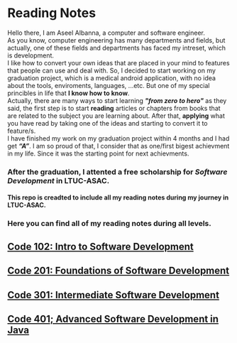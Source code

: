 # Reading Notes
Hello there, I am Aseel Albanna, a computer and software engineer. <br> As you know, computer engineering has many departments and fields, but actually, one of these fields and departments has faced my intreset, which is development.<br> I like how to convert your own ideas that are placed in your mind to features that people can use and deal with.  So, I decided to start working on my graduation project, which is a medical android application, with no idea about the tools, enviroments, languages, ...etc. But one of my special princibles in life that <b>I know how to know</b>.
<br>Actually, there are many ways to start learning ***"from zero to hero"*** as they said, the first step is to start **reading** articles or chapters from books that are related to the subject you are learning about. After that, **applying** what you have read by taking one of the ideas and starting to convert it to feature/s.
<br>I have finished my work on my graduation project within 4 months and I had get ***“A”***. I am so proud of that, I consider that as one/first bigest achievment in my life. Since it was the starting point for next achievments. 
### After the graduation, I attented a free scholarship for ***Software Development*** in LTUC-ASAC.
#### This repo is creadted to include all my reading notes during my journey in LTUC-ASAC.
### Here you can find all of my reading notes during all levels.


## [Code 102: Intro to Software Development](https://github.com/Aseel-Banna/code-101-reading-notes)<br/>
## [Code 201: Foundations of Software Development](https://github.com/Aseel-Banna/code-201-reading-notes)<br/>
## [Code 301: Intermediate Software Development](https://github.com/Aseel-Banna/code-301-reading-notes)<br/>
## [Code 401; Advanced Software Development in Java](https://github.com/Aseel-Banna/code-401-reading-notes)
